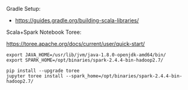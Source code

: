 Gradle Setup:

- https://guides.gradle.org/building-scala-libraries/

Scala+Spark Notebook Toree:

https://toree.apache.org/docs/current/user/quick-start/

```
export JAVA_HOME=/usr/lib/jvm/java-1.8.0-openjdk-amd64/bin/
export SPARK_HOME=/opt/binaries/spark-2.4.4-bin-hadoop2.7/

pip install --upgrade toree
jupyter toree install --spark_home=/opt/binaries/spark-2.4.4-bin-hadoop2.7/
```

